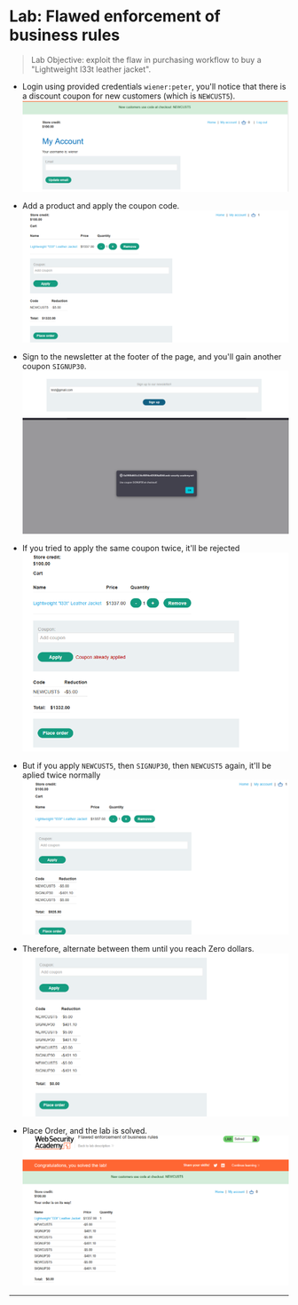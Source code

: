# Lab: Flawed enforcement of business rules

> Lab Objective: exploit the flaw in purchasing workflow to buy a "Lightweight l33t leather jacket".

- Login using provided credentials `wiener:peter`, you'll notice that there is a discount coupon for new customers (which is `NEWCUST5`).
  ![1st screenshot](./attachments/1.png)

- Add a product and apply the coupon code.
  ![2nd screenshot](./attachments/2.png)

- Sign to the newsletter at the footer of the page, and you'll gain another coupon `SIGNUP30`.
  ![3rd screenshot](./attachments/3.png)
  ![4th screenshot](./attachments/4.png)

- If you tried to apply the same coupon twice, it'll be rejected
  ![5th screenshot](./attachments/5.png)

- But if you apply `NEWCUST5`, then `SIGNUP30`, then `NEWCUST5` again, it'll be aplied twice normally
  ![6th screenshot](./attachments/6.png)

- Therefore, alternate between them until you reach Zero dollars.
  ![7th screenshot](./attachments/7.png)

- Place Order, and the lab is solved.
  ![8th screenshot](./attachments/8.png)

---

